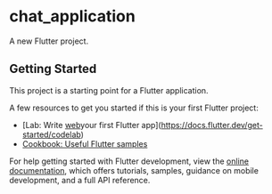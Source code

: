 # chat_application

A new Flutter project.

## Getting Started

This project is a starting point for a Flutter application.

A few resources to get you started if this is your first Flutter project:

- [Lab: Write [web](web)your first Flutter app](https://docs.flutter.dev/get-started/codelab)
- [Cookbook: Useful Flutter samples](https://docs.flutter.dev/cookbook)

For help getting started with Flutter development, view the
[online documentation](https://docs.flutter.dev/), which offers tutorials,
samples, guidance on mobile development, and a full API reference.
